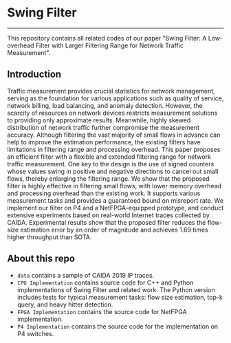 # Swing Filter

---

This repository contains all related codes of our paper "Swing Filter: A Low-overhead Filter with Larger Filtering Range for Network Traffic Measurement".

## Introduction

Traffic measurement provides crucial statistics for network management, serving as the foundation for various applications such as quality of service, network billing,
load balancing, and anomaly detection. However, the scarcity of resources on network devices restricts measurement solutions to providing only approximate results. Meanwhile, highly skewed distribution of network traffic further compromise the measurement accuracy. Although filtering the vast majority of small flows in advance can help to improve the estimation performance, the existing filters have limitations in filtering range and processing overhead. This paper proposes an efficient filter with a flexible and extended filtering range for network traffic measurement. One key to the design is the use of signed counters whose values swing in positive and negative directions to cancel out small flows, thereby enlarging the filtering range. We show that the proposed filter is highly effective in filtering small flows, with lower memory overhead and processing overhead than the existing work. It supports various measurement tasks and provides a guaranteed bound on misreport rate. We implement our filter on P4 and a NetFPGA-equipped prototype, and conduct extensive experiments based on real-world Internet traces collected by CAIDA. Experimental results show that the proposed filter reduces the flow-size estimation error by an order of magnitude and achieves 1.69 times higher throughput than SOTA.

## About this repo

- `data` contains a sample of CAIDA 2019 IP traces.
- `CPU Implementation` contains source code for C++ and Python implementations of Swing Filter and related work. The Python version includes tests for typical measurement tasks: flow size estimation, top-k query, and heavy hitter detection.
- `FPGA Implementation` contains the source code for NetFPGA implementation.
- `P4 Implementation` contains the source code for the implementation on P4 switches.
